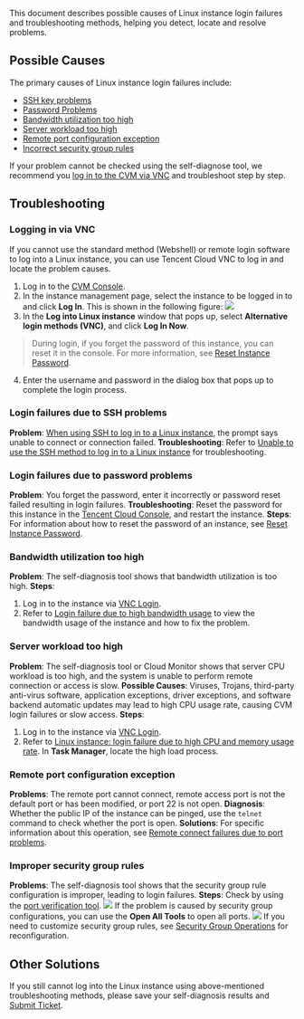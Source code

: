 This document describes possible causes of Linux instance login failures and troubleshooting methods, helping you detect, locate and resolve problems.

## Possible Causes
The primary causes of Linux instance login failures include:
- [SSH key problems](#UseSSHLogin)
- [Password Problems](#CryptographicProblem)
- [Bandwidth utilization too high](#BandwidthUtilization)
- [Server workload too high](#HighServerLoad)
- [Remote port configuration exception](#RemotePortConfiguration)
- [Incorrect security group rules](#SafetyGroupRule)

If your problem cannot be checked using the self-diagnose tool, we recommend you [log in to the CVM via VNC](#VNC) and troubleshoot step by step.

## Troubleshooting
### Logging in via VNC
<span id="VNC"></span>
If you cannot use the standard method (Webshell) or remote login software to log into a Linux instance, you can use Tencent Cloud VNC to log in and locate the problem causes.
1. Log in to the [CVM Console](https://console.cloud.tencent.com/cvm/index).
2. In the instance management page, select the instance to be logged in to and click **Log In**. This is shown in the following figure:
![](https://main.qcloudimg.com/raw/a4cc736f2dc7f13bf39756b8e39532d4.png)
3. In the **Log into Linux instance** window that pops up, select **Alternative login methods (VNC)**, and click **Log In Now**.
> During login, if you forget the password of this instance, you can reset it in the console. For more information, see [Reset Instance Password](http://intl.cloud.tencent.com/document/product/213/16566).
>
4. Enter the username and password in the dialog box that pops up to complete the login process.

<span id="UseSSHLogin"></span>
### Login failures due to SSH problems
**Problem**: [When using SSH to log in to a Linux instance](https://intl.cloud.tencent.com/document/product/213/32501), the prompt says unable to connect or connection failed.
**Troubleshooting**: Refer to [Unable to use the SSH method to log in to a Linux instance](https://intl.cloud.tencent.com/document/product/213/32486) for troubleshooting.

<span id="CryptographicProblem"></span>
### Login failures due to password problems
**Problem**: You forget the password, enter it incorrectly or password reset failed resulting in login failures.
**Troubleshooting**: Reset the password for this instance in the [Tencent Cloud Console](https://console.cloud.tencent.com/cvm/index), and restart the instance.
**Steps**: For information about how to reset the password of an instance, see [Reset Instance Password](http://intl.cloud.tencent.com/document/product/213/16566).

<span id="BandwidthUtilization"></span>
### Bandwidth utilization too high
**Problem**: The self-diagnosis tool shows that bandwidth utilization is too high.
**Steps**:
1. Log in to the instance via [VNC Login](#VNC).
2. Refer to [Login failure due to high bandwidth usage](https://intl.cloud.tencent.com/document/product/213/32542) to view the bandwidth usage of the instance and how to fix the problem.

<span id="HighServerLoad"></span>
### Server workload too high
**Problem**: The self-diagnosis tool or Cloud Monitor shows that server CPU workload is too high, and the system is unable to perform remote connection or access is slow.
**Possible Causes**: Viruses, Trojans, third-party anti-virus software, application exceptions, driver exceptions, and software backend automatic updates may lead to high CPU usage rate, causing CVM login failures or slow access.
**Steps**:
1. Log in to the instance via [VNC Login](#VNC).
2. Refer to [Linux instance: login failure due to high CPU and memory usage rate](https://intl.cloud.tencent.com/document/product/213/32387). In **Task Manager**, locate the high load process.


<span id="RemotePortConfiguration"></span>
### Remote port configuration exception
**Problems**: The remote port cannot connect, remote access port is not the default port or has been modified, or port 22 is not open.
**Diagnosis**: Whether the public IP of the instance can be pinged, use the `telnet` command to check whether the port is open.
**Solutions**: For specific information about this operation, see [Remote connect failures due to port problems](https://intl.cloud.tencent.com/document/product/213/32540).

<span id="SafetyGroupRule"></span>
### Improper security group rules
**Problems**: The self-diagnosis tool shows that the security group rule configuration is improper, leading to login failures.
**Steps**: Check by using the [port verification tool](https://console.cloud.tencent.com/vpc/helper).
![](https://main.qcloudimg.com/raw/278c7f0abd9b7224d32fa5402554544a.png)
If the problem is caused by security group configurations, you can use the **Open All Tools** to open all ports.
![](https://main.qcloudimg.com/raw/e4a40dafcc9607ce18ee7001129d9655.png)
If you need to customize security group rules, see [Security Group Operations](http://intl.cloud.tencent.com/document/product/213/18197) for reconfiguration.



## Other Solutions
If you still cannot log into the Linux instance using above-mentioned troubleshooting methods, please save your self-diagnosis results and [Submit Ticket](https://console.cloud.tencent.com/workorder/category).

